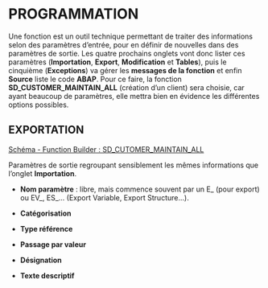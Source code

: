 # **PROGRAMMATION**

Une fonction est un outil technique permettant de traiter des informations selon des paramètres d’entrée, pour en définir de nouvelles dans des paramètres de sortie. Les quatre prochains onglets vont donc lister ces paramètres (**Importation**, **Export**, **Modification** et **Tables**), puis le cinquième (**Exceptions**) va gérer les **messages de la fonction** et enfin **Source** liste le code **ABAP**. Pour ce faire, la fonction **SD_CUSTOMER_MAINTAIN_ALL** (création d’un client) sera choisie, car ayant beaucoup de paramètres, elle mettra bien en évidence les différentes options possibles.

## **EXPORTATION**

[Schéma - Function Builder : SD_CUTOMER_MAINTAIN_ALL](https://drive.google.com/file/d/1iJ6Ea1eTQ-qBt215AXuY8oj2L4uIN6K2/view?usp=share_link)

Paramètres de sortie regroupant sensiblement les mêmes informations que l’onglet **Importation**.

+ **Nom paramètre** : libre, mais commence souvent par un E_ (pour export) ou EV_, ES_... (Export Variable, Export Structure...).

+ **Catégorisation**

+ **Type référence**

+ **Passage par valeur**

+ **Désignation**

+ **Texte descriptif**